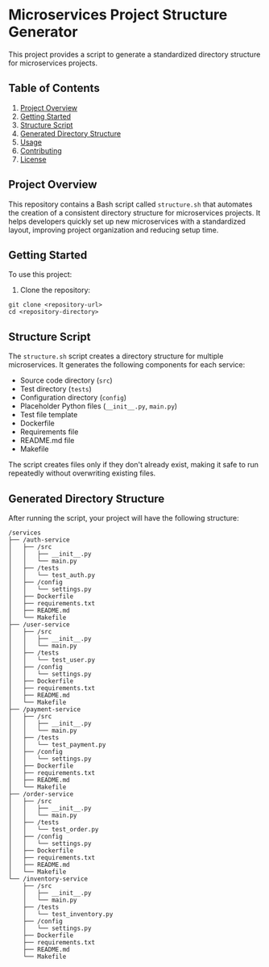 # Microservices Project Structure Generator

This project provides a script to generate a standardized directory structure for microservices projects.

## Table of Contents

1. [Project Overview](#project-overview)
2. [Getting Started](#getting-started)
3. [Structure Script](#structure-script)
4. [Generated Directory Structure](#generated-directory-structure)
5. [Usage](#usage)
6. [Contributing](#contributing)
7. [License](#license)

## Project Overview

This repository contains a Bash script called `structure.sh` that automates the creation of a consistent directory structure for microservices projects. It helps developers quickly set up new microservices with a standardized layout, improving project organization and reducing setup time.

## Getting Started

To use this project:

1. Clone the repository:
```
git clone <repository-url> 
cd <repository-directory>
```
## Structure Script

The `structure.sh` script creates a directory structure for multiple microservices. It generates the following components for each service:

- Source code directory (`src`)
- Test directory (`tests`)
- Configuration directory (`config`)
- Placeholder Python files (`__init__.py`, `main.py`)
- Test file template
- Dockerfile
- Requirements file
- README.md file
- Makefile

The script creates files only if they don't already exist, making it safe to run repeatedly without overwriting existing files.

## Generated Directory Structure

After running the script, your project will have the following structure:
```
/services
├── /auth-service
│   ├── /src
│   │   ├── __init__.py
│   │   └── main.py
│   ├── /tests
│   │   └── test_auth.py
│   ├── /config
│   │   └── settings.py
│   ├── Dockerfile
│   ├── requirements.txt
│   ├── README.md
│   └── Makefile
├── /user-service
│   ├── /src
│   │   ├── __init__.py
│   │   └── main.py
│   ├── /tests
│   │   └── test_user.py
│   ├── /config
│   │   └── settings.py
│   ├── Dockerfile
│   ├── requirements.txt
│   ├── README.md
│   └── Makefile
├── /payment-service
│   ├── /src
│   │   ├── __init__.py
│   │   └── main.py
│   ├── /tests
│   │   └── test_payment.py
│   ├── /config
│   │   └── settings.py
│   ├── Dockerfile
│   ├── requirements.txt
│   ├── README.md
│   └── Makefile
├── /order-service
│   ├── /src
│   │   ├── __init__.py
│   │   └── main.py
│   ├── /tests
│   │   └── test_order.py
│   ├── /config
│   │   └── settings.py
│   ├── Dockerfile
│   ├── requirements.txt
│   ├── README.md
│   └── Makefile
└── /inventory-service
    ├── /src
    │   ├── __init__.py
    │   └── main.py
    ├── /tests
    │   └── test_inventory.py
    ├── /config
    │   └── settings.py
    ├── Dockerfile
    ├── requirements.txt
    ├── README.md
    └── Makefile
```